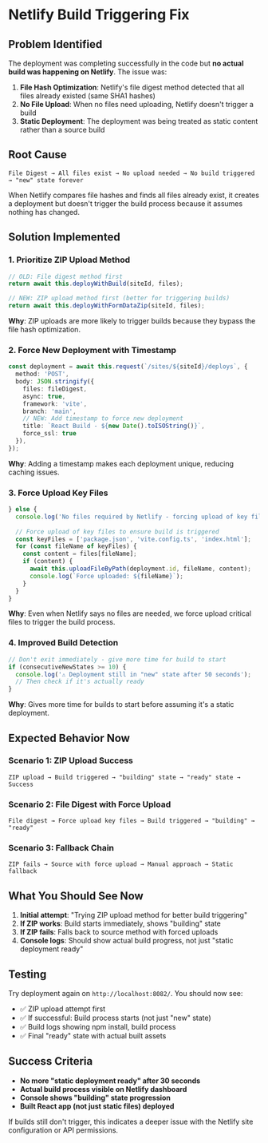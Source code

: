 # Netlify Build Triggering Fix

## Problem Identified
The deployment was completing successfully in the code but **no actual build was happening on Netlify**. The issue was:

1. **File Hash Optimization**: Netlify's file digest method detected that all files already existed (same SHA1 hashes)
2. **No File Upload**: When no files need uploading, Netlify doesn't trigger a build
3. **Static Deployment**: The deployment was being treated as static content rather than a source build

## Root Cause
```
File Digest → All files exist → No upload needed → No build triggered → "new" state forever
```

When Netlify compares file hashes and finds all files already exist, it creates a deployment but doesn't trigger the build process because it assumes nothing has changed.

## Solution Implemented

### 1. **Prioritize ZIP Upload Method**
```typescript
// OLD: File digest method first
return await this.deployWithBuild(siteId, files);

// NEW: ZIP upload method first (better for triggering builds)
return await this.deployWithFormDataZip(siteId, files);
```

**Why**: ZIP uploads are more likely to trigger builds because they bypass the file hash optimization.

### 2. **Force New Deployment with Timestamp**
```typescript
const deployment = await this.request(`/sites/${siteId}/deploys`, {
  method: 'POST',
  body: JSON.stringify({
    files: fileDigest,
    async: true,
    framework: 'vite',
    branch: 'main',
    // NEW: Add timestamp to force new deployment
    title: `React Build - ${new Date().toISOString()}`,
    force_ssl: true
  }),
});
```

**Why**: Adding a timestamp makes each deployment unique, reducing caching issues.

### 3. **Force Upload Key Files**
```typescript
} else {
  console.log('No files required by Netlify - forcing upload of key files to trigger build');
  
  // Force upload of key files to ensure build is triggered
  const keyFiles = ['package.json', 'vite.config.ts', 'index.html'];
  for (const fileName of keyFiles) {
    const content = files[fileName];
    if (content) {
      await this.uploadFileByPath(deployment.id, fileName, content);
      console.log(`Force uploaded: ${fileName}`);
    }
  }
}
```

**Why**: Even when Netlify says no files are needed, we force upload critical files to trigger the build process.

### 4. **Improved Build Detection**
```typescript
// Don't exit immediately - give more time for build to start
if (consecutiveNewStates >= 10) {
  console.log('⚠️ Deployment still in "new" state after 50 seconds');
  // Then check if it's actually ready
}
```

**Why**: Gives more time for builds to start before assuming it's a static deployment.

## Expected Behavior Now

### Scenario 1: ZIP Upload Success
```
ZIP upload → Build triggered → "building" state → "ready" state → Success
```

### Scenario 2: File Digest with Force Upload
```
File digest → Force upload key files → Build triggered → "building" → "ready"
```

### Scenario 3: Fallback Chain
```
ZIP fails → Source with force upload → Manual approach → Static fallback
```

## What You Should See Now

1. **Initial attempt**: "Trying ZIP upload method for better build triggering"
2. **If ZIP works**: Build starts immediately, shows "building" state
3. **If ZIP fails**: Falls back to source method with forced uploads
4. **Console logs**: Should show actual build progress, not just "static deployment ready"

## Testing

Try deployment again on `http://localhost:8082/`. You should now see:

- ✅ ZIP upload attempt first
- ✅ If successful: Build process starts (not just "new" state)
- ✅ Build logs showing npm install, build process
- ✅ Final "ready" state with actual built assets

## Success Criteria

- **No more "static deployment ready" after 30 seconds**
- **Actual build process visible on Netlify dashboard**
- **Console shows "building" state progression**
- **Built React app (not just static files) deployed**

If builds still don't trigger, this indicates a deeper issue with the Netlify site configuration or API permissions.

